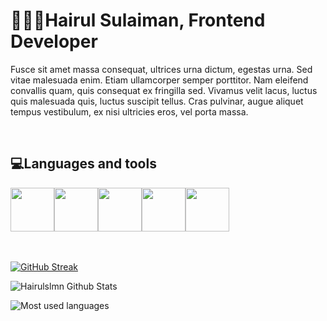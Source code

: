 <h1>👨🏽‍💻Hairul Sulaiman, Frontend Developer</h1>

<p align:center>
    Fusce sit amet massa consequat, ultrices urna dictum, egestas urna. Sed vitae malesuada enim. Etiam ullamcorper semper porttitor. Nam eleifend convallis quam, quis consequat ex fringilla sed. Vivamus velit lacus, luctus quis malesuada quis, luctus suscipit tellus. Cras pulvinar, augue aliquet tempus vestibulum, ex nisi ultricies eros, vel porta massa.
</p>
<br>
<h2>💻Languages and tools</h2>
<div style="display:flex">
    <img src="https://cdn.jsdelivr.net/gh/devicons/devicon/icons/html5/html5-original.svg" width=70/>
    <img src="https://cdn.jsdelivr.net/gh/devicons/devicon/icons/css3/css3-original.svg" width=70/>
    <img src="https://cdn.jsdelivr.net/gh/devicons/devicon/icons/tailwindcss/tailwindcss-plain.svg" width=70/>
    <img src="https://cdn.jsdelivr.net/gh/devicons/devicon/icons/react/react-original.svg" width=70/>
    <img src="https://cdn.jsdelivr.net/gh/devicons/devicon/icons/git/git-original.svg" width=70/>
</div>

<br>
<br>

[![GitHub Streak](https://streak-stats.demolab.com/?user=Hrlslmn&theme=highcontrast)](https://git.io/streak-stats)

![Hairulslmn Github Stats](https://github-readme-stats.vercel.app/api?username=Hrlslmn&count_private=true&show_icons=true&theme=highcontrast&border_radius=20)

![Most used languages](https://github-readme-stats.vercel.app/api/top-langs/?username=Hrlslmn&layout=compact&show_icons=true&theme=highcontrast&border_radius=20)
